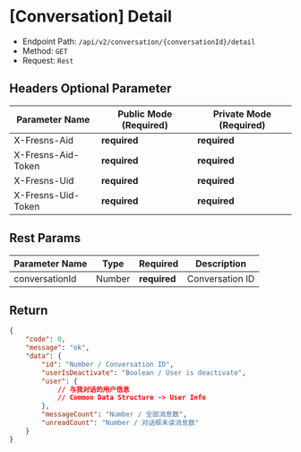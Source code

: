 # [Conversation] Detail

- Endpoint Path: `/api/v2/conversation/{conversationId}/detail`
- Method: `GET`
- Request: `Rest`

## Headers Optional Parameter

| Parameter Name | Public Mode (Required) | Private Mode (Required) |
| --- | --- | --- |
| X-Fresns-Aid | **required** | **required** |
| X-Fresns-Aid-Token | **required** | **required** |
| X-Fresns-Uid | **required** | **required** |
| X-Fresns-Uid-Token | **required** | **required** |

## Rest Params

| Parameter Name | Type | Required | Description |
| --- | --- | --- | --- |
| conversationId | Number | **required** | Conversation ID |

## Return

```json
{
    "code": 0,
    "message": "ok",
    "data": {
        "id": "Number / Conversation ID",
        "userIsDeactivate": "Boolean / User is deactivate",
        "user": {
            // 与我对话的用户信息
            // Common Data Structure -> User Info
        },
        "messageCount": "Number / 全部消息数",
        "unreadCount": "Number / 对话框未读消息数"
    }
}
```
